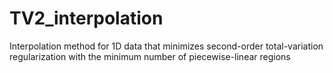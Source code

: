 # TV2_interpolation
Interpolation method for 1D data that minimizes second-order total-variation regularization with the minimum number of piecewise-linear regions
